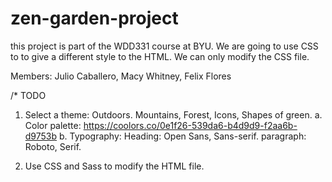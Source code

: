 # zen-garden-project
this project is part of the WDD331 course at BYU. We are going to use CSS to to give a different style to the HTML.
We can only modify the CSS file.

Members: Julio Caballero, Macy Whitney, Felix Flores

/* TODO

1. Select a theme: Outdoors. Mountains, Forest, Icons, Shapes of green.
  a. Color palette: https://coolors.co/0e1f26-539da6-b4d9d9-f2aa6b-d9753b
  b. Typography:
      Heading: Open Sans, Sans-serif.
      paragraph: Roboto, Serif.

2. Use CSS and Sass to modify the HTML file.



